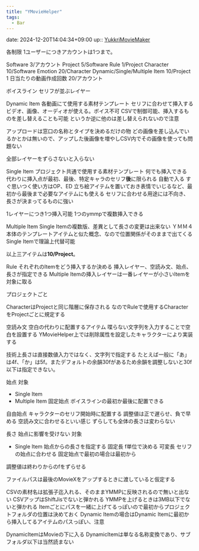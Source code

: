 ```yaml
---
title: "YMovieHelper"
tags:
  - Bar
---
```


date: 2024-12-20T14:04:34+09:00
up:: [YukkriMovieMaker](YukkriMovieMaker.md)

各制限
1ユーザーにつきアカウントは1つまで。

Software	3/アカウント
Project	5/Software
Rule	1/Project
Character	10/Software
Emotion	20/Character
Dynamic/Single/Multiple Item	10/Project
1 日当たりの動画作成回数	20/アカウント


ボイスライン
セリフが並ぶレイヤー

Dynamic Item
各動画にて使用する素材テンプレート
セリフに合わせて挿入する
ビデオ、画像、オーディオが使える。ボイス不可
CSVで制御可能、挿入するものを差し替えることも可能
というか逆に他のは差し替えられないので注意

アップロードは窓口の名称とタイプを決めるだけの物
どの画像を差し込んでいるかとかは無いので、アップした後画像を増やしCSV内でその画像を使っても問題ない

全部レイヤーをずらさないと入らない

Single Item
プロジェクト共通で使用する素材テンプレート
何でも挿入できる
代わりに挿入点が最初、最後、特定キャラのセリフ**後**に限られる
自動で入る
すぐ思いつく使い方はOP、ED
立ち絵アイテムを置いておき表情でいじるなど、最初から最後まで必要なアイテムにも使える
セリフに合わせる用途には不向き、長さが決まってるものに強い

1レイヤーにつき1つ挿入可能
1つのymmpで複数挿入できる

Multiple Item
Single Itemの複数版、差異として長さの変更は出来ない
ＹＭＭ４本体のテンプレートアイテムと似た概念、なので位置関係がそのままで出てくる
Single Itemで理論上代替可能


以上三アイテムは**10/Project**。

Rule
それぞれのItemをどう挿入するか決める
挿入レイヤー、空読み文、始点、長さが指定できる
Multiple Itemの挿入レイヤーは一番レイヤーが小さいItemを対象に取る

プロジェクトごと

CharacterはProjectと同じ階層に保存される
なのでRuleで使用するCharacterをProjectごとに規定する



空読み文
空白の代わりに配置するアイテム
喋らない文字列を入力することで空白を設置する
YMovieHelper上では削除属性を設定したキャラクターにより実装する

技術上長さは直接数値入力ではなく、文字列で指定する
たとえば一般に「あ」は4f、「か」は5f。またデフォルトの余韻30fがあるため余韻を調整しないと30f以下は指定できない。

始点
対象
- Single Item
- Multiple Item
固定始点
ボイスラインの最初か最後に配置できる

自由始点
キャラクターのセリフ開始時に配置する
調整値は正で遅らせ、負で早める
空読み文に合わせるといい感じ
ずらしても全体の長さは変わらない

長さ
始点に影響を受けない
対象
- Single Item
始点からの長さを指定する
固定長
f単位で決める
可変長
セリフの始点に合わせる
固定始点で最初の場合は最初から

調整値は終わりからのfをずらせる



ファイルパスは最後のMovieXをアップするときに渡していると仮定する

CSVの素材名は拡張子迄入れる、そのままYMMPに反映されるので無いと出ない
CSVアップはShiftJisでないと弾かれる
YMMPを上げるときは3MB以下でないと弾かれる
Itemごとにパスを一緒に上げてるっぽいので最初からプロジェクトフォルダの位置は決めておく
Dynamic Itemの場合はDynamic Itemに最初から挿入してるアイテムのパスっぽい、注意

DynamicItemはMovieの下に入る
DynamicItemは単なる名称変換であり、サブフォルダ以下は当然読まない

